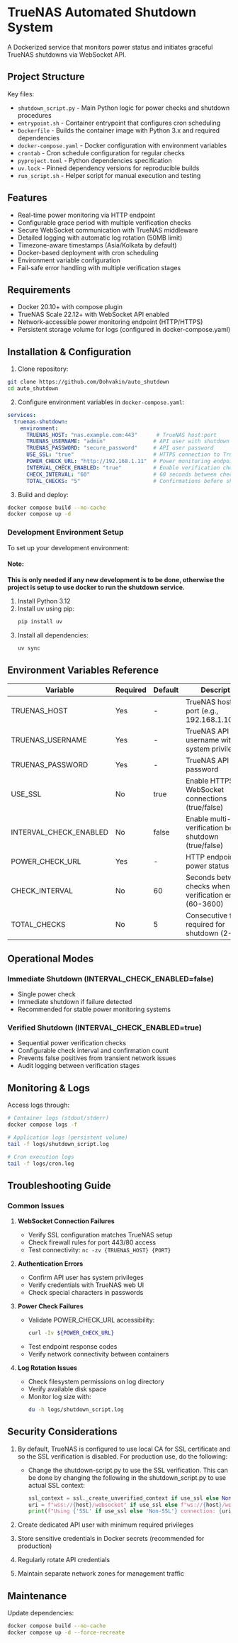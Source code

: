 # TrueNAS Automated Shutdown System

A Dockerized service that monitors power status and initiates graceful TrueNAS shutdowns via WebSocket API.

## Project Structure

Key files:
- `shutdown_script.py` - Main Python logic for power checks and shutdown procedures
- `entrypoint.sh` - Container entrypoint that configures cron scheduling
- `Dockerfile` - Builds the container image with Python 3.x and required dependencies
- `docker-compose.yaml` - Docker configuration with environment variables
- `crontab` - Cron schedule configuration for regular checks
- `pyproject.toml` - Python dependencies specification
- `uv.lock` - Pinned dependency versions for reproducible builds
- `run_script.sh` - Helper script for manual execution and testing

## Features

- Real-time power monitoring via HTTP endpoint
- Configurable grace period with multiple verification checks
- Secure WebSocket communication with TrueNAS middleware
- Detailed logging with automatic log rotation (50MB limit)
- Timezone-aware timestamps (Asia/Kolkata by default)
- Docker-based deployment with cron scheduling
- Environment variable configuration
- Fail-safe error handling with multiple verification stages

## Requirements

- Docker 20.10+ with compose plugin
- TrueNAS Scale 22.12+ with WebSocket API enabled
- Network-accessible power monitoring endpoint (HTTP/HTTPS)
- Persistent storage volume for logs (configured in docker-compose.yaml)

## Installation & Configuration

1. Clone repository:
```bash
git clone https://github.com/Dohvakin/auto_shutdown
cd auto_shutdown
```

2. Configure environment variables in `docker-compose.yaml`:
```yaml
services:
  truenas-shutdown:
    environment:
      TRUENAS_HOST: "nas.example.com:443"      # TrueNAS host:port
      TRUENAS_USERNAME: "admin"               # API user with shutdown privileges
      TRUENAS_PASSWORD: "secure_password"     # API user password
      USE_SSL: "true"                         # HTTPS connection to TrueNAS
      POWER_CHECK_URL: "http://192.168.1.11"  # Power monitoring endpoint
      INTERVAL_CHECK_ENABLED: "true"          # Enable verification checks
      CHECK_INTERVAL: "60"                    # 60 seconds between checks
      TOTAL_CHECKS: "5"                       # Confirmations before shutdown
```

3. Build and deploy:
```bash
docker compose build --no-cache
docker compose up -d
```

### Development Environment Setup
To set up your development environment:

#### Note:
**This is only needed if any new development is to be done, otherwise the project is setup to use docker to run the shutdown service.**

1. Install Python 3.12
2. Install uv using pip:
   ```bash
   pip install uv
   ```
3. Install all dependencies:
   ```bash
   uv sync
   ```

## Environment Variables Reference

| Variable                | Required | Default     | Description                                                                 |
|-------------------------|----------|-------------|-----------------------------------------------------------------------------|
| TRUENAS_HOST            | Yes      | -           | TrueNAS host with port (e.g., 192.168.1.100:443)                            |
| TRUENAS_USERNAME        | Yes      | -           | TrueNAS API username with system privileges                                 |
| TRUENAS_PASSWORD        | Yes      | -           | TrueNAS API password                                                        |
| USE_SSL                 | No       | true        | Enable HTTPS for WebSocket connections (true/false)                         |
| INTERVAL_CHECK_ENABLED  | No       | false       | Enable multi-stage verification before shutdown (true/false)                |
| POWER_CHECK_URL         | Yes      | -           | HTTP endpoint for power status checks                                       |
| CHECK_INTERVAL          | No       | 60          | Seconds between checks when verification enabled (60-3600)                  |
| TOTAL_CHECKS            | No       | 5           | Consecutive failures required for shutdown (2-10)                           |

## Operational Modes

### Immediate Shutdown (INTERVAL_CHECK_ENABLED=false)
- Single power check
- Immediate shutdown if failure detected
- Recommended for stable power monitoring systems

### Verified Shutdown (INTERVAL_CHECK_ENABLED=true)
- Sequential power verification checks
- Configurable check interval and confirmation count
- Prevents false positives from transient network issues
- Audit logging between verification stages

## Monitoring & Logs

Access logs through:
```bash
# Container logs (stdout/stderr)
docker compose logs -f

# Application logs (persistent volume)
tail -f logs/shutdown_script.log

# Cron execution logs
tail -f logs/cron.log
```

## Troubleshooting Guide

### Common Issues
1. **WebSocket Connection Failures**
   - Verify SSL configuration matches TrueNAS setup
   - Check firewall rules for port 443/80 access
   - Test connectivity: `nc -zv {TRUENAS_HOST} {PORT}`

2. **Authentication Errors**
   - Confirm API user has system privileges
   - Verify credentials with TrueNAS web UI
   - Check special characters in passwords

3. **Power Check Failures**
   - Validate POWER_CHECK_URL accessibility:
     ```bash
     curl -Iv ${POWER_CHECK_URL}
     ```
   - Test endpoint response codes
   - Verify network connectivity between containers

4. **Log Rotation Issues**
   - Check filesystem permissions on log directory
   - Verify available disk space
   - Monitor log size with:
     ```bash
     du -h logs/shutdown_script.log
     ```

## Security Considerations

1. By default, TrueNAS is configured to use local CA for SSL certificate and so the SSL verification is disabled. For production use, do the following:

      * Change the shutdown-script.py to use the SSL verification. This can be done by changing the following in the shutdown_script.py to use actual SSL context:

         ```py
         ssl_context = ssl._create_unverified_context if use_ssl else None
         uri = f"wss://{host}/websocket" if use_ssl else f"ws://{host}/websocket"
         print(f"Using {'SSL' if use_ssl else 'Non-SSL'} connection: {uri}")
         ```

2. Create dedicated API user with minimum required privileges
3. Store sensitive credentials in Docker secrets (recommended for production)
4. Regularly rotate API credentials
5. Maintain separate network zones for management traffic

## Maintenance

Update dependencies:
```bash
docker compose build --no-cache
docker compose up -d --force-recreate
```
